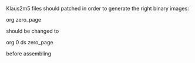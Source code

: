 Klaus2m5 files should patched in order to generate the right binary images:

org zero_page

should be changed to

org 0
ds zero_page

before assembling
